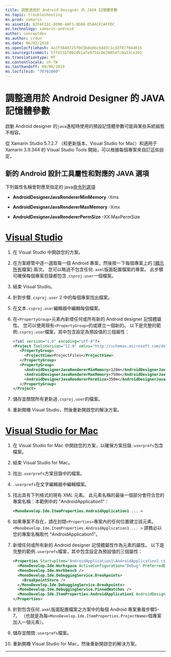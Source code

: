 ```yaml
---
title: 調整適用於 Android Designer 的 JAVA 記憶體參數
ms.topic: troubleshooting
ms.prod: xamarin
ms.assetid: 62FAF21C-8090-4AF3-9D88-05A4CFCAFFDC
ms.technology: xamarin-android
author: conceptdev
ms.author: crdun
ms.date: 06/02/2018
ms.openlocfilehash: 4a3f3849725f0d3b8e8bc8d43c1cd3f87f044616
ms.sourcegitcommit: 57f815bf0024b1afe9754c0e28054fc0a53ce302
ms.translationtype: MT
ms.contentlocale: zh-TW
ms.lasthandoff: 09/06/2019
ms.locfileid: "70761040"
---
```

# <a name="adjusting-java-memory-parameters-for-the-android-designer"></a>調整適用於 Android Designer 的 JAVA 記憶體參數

啟動 Android designer 的`java`進程時使用的預設記憶體參數可能與某些系統組態不相容。

從 Xamarin Studio 5.7.2.7 （和更新版本、Visual Studio for Mac）和適用于 Xamarin 3.9.344 的 Visual Studio Tools 開始，可以根據每個專案來自訂這些設定。

## <a name="new-android-designer-properties-and-corresponding-java-options"></a>新的 Android 設計工具屬性和對應的 JAVA 選項

下列屬性名稱會對應至指定的 java[命令列選項](http://docs.oracle.com/javase/7/docs/technotes/tools/windows/java.html)

- **AndroidDesignerJavaRendererMinMemory** -Xms

- **AndroidDesignerJavaRendererMaxMemory** -Xmx

- **AndroidDesignerJavaRendererPermSize** -XX:MaxPermSize

# <a name="visual-studiotabwindows"></a>[Visual Studio](#tab/windows)

1. 在 Visual Studio 中開啟您的方案。

2. 在方案總管中逐一選取每一個 Android 專案，然後按一下每個專案上的 [[顯示所有](https://docs.microsoft.com/previous-versions/visualstudio/visual-studio-2008/4afxey9h(v=vs.90))檔案] 兩次。 您可以略過不包含任何`.axml`版面配置檔案的專案。 此步驟可確保每個專案目錄都包含`.csproj.user`一個檔案。

3. 結束 Visual Studio。

4. 針對步驟`.csproj.user` 2 中的每個專案找出檔案。

5. 在文本`.csproj.user`編輯器中編輯每個檔案。

6. 在`<PropertyGroup>`元素內新增任何或所有新的 Android designer 記憶體屬性。 您可以使用現有`<PropertyGroup>`的或建立一個新的。 以下是完整的範例`.csproj.user`檔案，其中包含設定為預設值的三個屬性：

    ```xml
    <?xml version="1.0" encoding="utf-8"?>
    <Project ToolsVersion="12.0" xmlns="http://schemas.microsoft.com/developer/msbuild/2003">
       <PropertyGroup>
         <ProjectView>ProjectFiles</ProjectView>
       </PropertyGroup>
       <PropertyGroup>
         <AndroidDesignerJavaRendererMinMemory>128m</AndroidDesignerJavaRendererMinMemory>
         <AndroidDesignerJavaRendererMaxMemory>750m</AndroidDesignerJavaRendererMaxMemory>
         <AndroidDesignerJavaRendererPermSize>350m</AndroidDesignerJavaRendererPermSize>
       </PropertyGroup>
    </Project>
    ```

7. 儲存並關閉所有更新過`.csproj.user`的檔案。

8. 重新開機 Visual Studio，然後重新開啟您的解決方案。

# <a name="visual-studio-for-mactabmacos"></a>[Visual Studio for Mac](#tab/macos)

1. 在 Visual Studio for Mac 中開啟您的方案，以確保方案目錄`.userprefs`包含檔案。

2. 結束 Visual Studio for Mac。

3. 找出`.userprefs`方案目錄中的檔案。

4. `.userprefs`在文字編輯器中編輯檔案。

5. 找出具有下列格式的現有 XML 元素。 此元素名稱的最後一個部分會符合您的專案名稱：本範例中的 "AndroidApplication1"：

    ```xml
    <MonoDevelop.Ide.ItemProperties.AndroidApplication1 ... >
    ```

6. 如果專案不存在，請在封閉`<Properties>`專案內的任何位置建立該元素。`<MonoDevelop.Ide.ItemProperties.AndroidApplication1 ... >` 請務必以您的專案名稱取代 "AndroidApplication1"。

7. 新增任何或所有新的 Android designer 記憶體屬性作為元素的屬性。 以下是完整的範例`.userprefs`檔案，其中包含設定為預設值的三個屬性：

    ```xml
    <Properties StartupItem="AndroidApplication1\AndroidApplication1.csproj">
      <MonoDevelop.Ide.Workspace ActiveConfiguration="Debug" PreferredExecutionTarget="Android.SelectDevice" />
      <MonoDevelop.Ide.Workbench />
      <MonoDevelop.Ide.DebuggingService.Breakpoints>
        <BreakpointStore />
      </MonoDevelop.Ide.DebuggingService.Breakpoints>
      <MonoDevelop.Ide.DebuggingService.PinnedWatches />
      <MonoDevelop.Ide.ItemProperties.AndroidApplication1 AndroidDesignerJavaRendererMinMemory="128m" AndroidDesignerJavaRendererMaxMemory="750m" AndroidDesignerJavaRendererPermSize="350m" />
    </Properties>
    ```

8. 針對包含任何`.axml`版面配置檔案之方案中的每個 Android 專案重複步驟5-7。 （也就是為每`<MonoDevelop.Ide.ItemProperties.ProjectName>`個專案加入一個元素）。

9. 儲存並關閉`.userprefs`檔案。

10. 重新開機 Visual Studio for Mac，然後重新開啟您的解決方案。

-----
